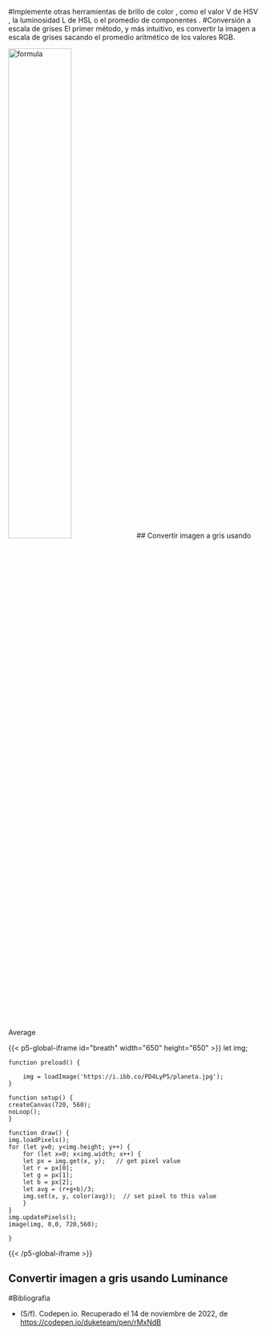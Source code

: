 #Implemente otras herramientas de brillo de color , como el valor V de HSV , la luminosidad L de HSL o el promedio de componentes .
#Conversión a escala de grises
El primer método, y más intuitivo, es convertir la imagen a escala de grises sacando el promedio aritmético de los valores RGB.

<img src="https://i.imgur.com/GIPrBj9.png" alt="formula" style="width: 50%;"/>
## Convertir imagen a gris usando  Average 

{{< p5-global-iframe id="breath" width="650" height="650" >}}
    let img;

    function preload() {

        img = loadImage('https://i.ibb.co/PD4LyP5/planeta.jpg');
    }

    function setup() {
    createCanvas(720, 560);
    noLoop();
    }

    function draw() {
    img.loadPixels();
    for (let y=0; y<img.height; y++) {
        for (let x=0; x<img.width; x++) {
        let px = img.get(x, y);   // get pixel value
        let r = px[0];      
        let g = px[1];   
        let b = px[2];  
        let avg = (r+g+b)/3;          
        img.set(x, y, color(avg));  // set pixel to this value
        }
    }
    img.updatePixels();
    image(img, 0,0, 720,560);

    }


{{< /p5-global-iframe >}}


## Convertir imagen a gris usando  Luminance 


#Bibliografia
* (S/f). Codepen.io. Recuperado el 14 de noviembre de 2022, de https://codepen.io/duketeam/pen/rMxNdB

